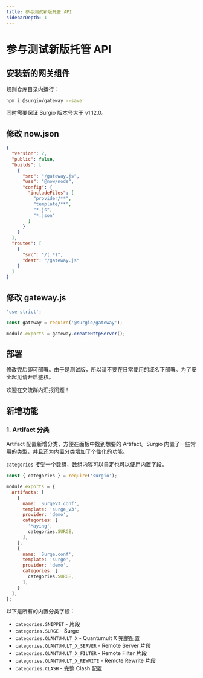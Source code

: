 ```yaml
---
title: 参与测试新版托管 API
sidebarDepth: 1
---
```


# 参与测试新版托管 API

## 安装新的网关组件

规则仓库目录内运行：

```bash
npm i @surgio/gateway --save
```

同时需要保证 Surgio 版本号大于 v1.12.0。

## 修改 now.json

```json
{
  "version": 2,
  "public": false,
  "builds": [
    { 
      "src": "/gateway.js",
      "use": "@now/node",
      "config": {
        "includeFiles": [
          "provider/**",
          "template/**",
          "*.js",
          "*.json"
        ]
      }
    }
  ],
  "routes": [
    {
      "src": "/(.*)",
      "dest": "/gateway.js"
    }
  ]
}
```

## 修改 gateway.js

```js
'use strict';

const gateway = require('@surgio/gateway');

module.exports = gateway.createHttpServer();
```

## 部署

修改完后即可部署。由于是测试版，所以请不要在日常使用的域名下部署。为了安全起见请开启鉴权。

欢迎在交流群内汇报问题！

## 新增功能

### 1. Artifact 分类

Artifact 配置新增分类，方便在面板中找到想要的 Artifact。Surgio 内置了一些常用的类型，并且还为内置分类增加了个性化的功能。

`categories` 接受一个数组，数组内容可以自定也可以使用内置字段。

```js
const { categories } = require('surgio');

module.exports = {
  artifacts: [
    {
      name: 'SurgeV3.conf',
      template: 'surge_v3',
      provider: 'demo',
      categories: [
        'Maying',
        categories.SURGE,
      ],
    },
    {
      name: 'Surge.conf',
      template: 'surge',
      provider: 'demo',
      categories: [
        categories.SURGE,
      ],
    }
  ],
};
```

以下是所有的内置分类字段：

- `categories.SNIPPET` - 片段
- `categories.SURGE` - Surge
- `categories.QUANTUMULT_X` - Quantumult X 完整配置
- `categories.QUANTUMULT_X_SERVER` - Remote Server 片段
- `categories.QUANTUMULT_X_FILTER` - Remote Filter 片段
- `categories.QUANTUMULT_X_REWRITE` - Remote Rewrite 片段
- `categories.CLASH` - 完整 Clash 配置
